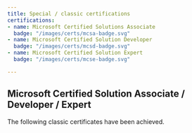 ```yaml
---
title: Special / classic certifications
certifications: 
- name: Microsoft Certified Solutions Associate
  badge: "/images/certs/mcsa-badge.svg"
- name: Microsoft Certified Solution Developer
  badge: "/images/certs/mcsd-badge.svg"
- name: Microsoft Certified Solution Expert
  badge: "/images/certs/mcse-badge.svg"

---
```

## Microsoft Certified Solution Associate / Developer / Expert

The following classic certificates have been achieved.